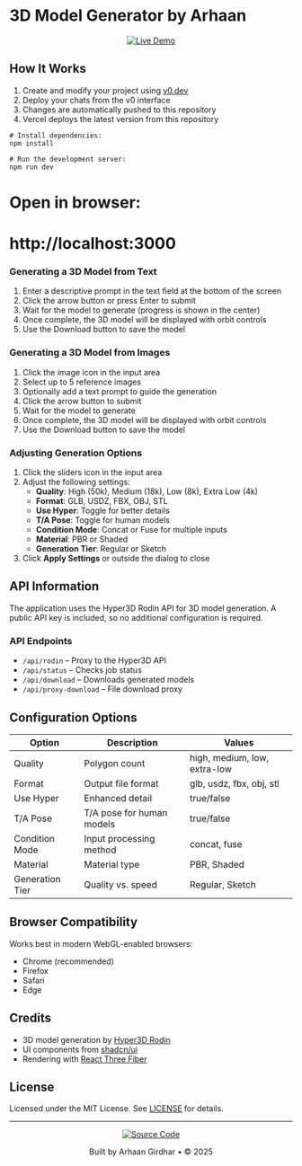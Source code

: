 # 3D Model Generator by Arhaan

<p align="center">
  <a href="https://vercel.com/arhaan-girdhars/v0-3-d-model-generator-by-arhaan" target="_blank">
    <img src="https://img.shields.io/badge/Live%20Demo-Visit%20Site-black?style=for-the-badge" alt="Live Demo" />
  </a>
</p>

## How It Works

1. Create and modify your project using [v0.dev](https://v0.dev)  
2. Deploy your chats from the v0 interface  
3. Changes are automatically pushed to this repository  
4. Vercel deploys the latest version from this repository  

```shell
# Install dependencies:
npm install

# Run the development server:
npm run dev
```
# Open in browser:
# http://localhost:3000

### Generating a 3D Model from Text

1. Enter a descriptive prompt in the text field at the bottom of the screen  
2. Click the arrow button or press Enter to submit  
3. Wait for the model to generate (progress is shown in the center)  
4. Once complete, the 3D model will be displayed with orbit controls  
5. Use the Download button to save the model  

### Generating a 3D Model from Images

1. Click the image icon in the input area  
2. Select up to 5 reference images  
3. Optionally add a text prompt to guide the generation  
4. Click the arrow button to submit  
5. Wait for the model to generate  
6. Once complete, the 3D model will be displayed with orbit controls  
7. Use the Download button to save the model  

### Adjusting Generation Options

1. Click the sliders icon in the input area  
2. Adjust the following settings:  
   - **Quality**: High (50k), Medium (18k), Low (8k), Extra Low (4k)  
   - **Format**: GLB, USDZ, FBX, OBJ, STL  
   - **Use Hyper**: Toggle for better details  
   - **T/A Pose**: Toggle for human models  
   - **Condition Mode**: Concat or Fuse for multiple inputs  
   - **Material**: PBR or Shaded  
   - **Generation Tier**: Regular or Sketch  
3. Click **Apply Settings** or outside the dialog to close  

## API Information

The application uses the Hyper3D Rodin API for 3D model generation. A public API key is included, so no additional configuration is required.

### API Endpoints

- `/api/rodin` – Proxy to the Hyper3D API  
- `/api/status` – Checks job status  
- `/api/download` – Downloads generated models  
- `/api/proxy-download` – File download proxy  

## Configuration Options

| Option          | Description                       | Values                                |
|-----------------|-----------------------------------|---------------------------------------|
| Quality         | Polygon count                     | high, medium, low, extra-low          |
| Format          | Output file format                | glb, usdz, fbx, obj, stl              |
| Use Hyper       | Enhanced detail                   | true/false                            |
| T/A Pose        | T/A pose for human models         | true/false                            |
| Condition Mode  | Input processing method           | concat, fuse                          |
| Material        | Material type                     | PBR, Shaded                           |
| Generation Tier | Quality vs. speed                 | Regular, Sketch                       |

## Browser Compatibility

Works best in modern WebGL-enabled browsers:

- Chrome (recommended)  
- Firefox  
- Safari  
- Edge  

## Credits

- 3D model generation by [Hyper3D Rodin](https://hyper3d.ai)  
- UI components from [shadcn/ui](https://ui.shadcn.com/)  
- Rendering with [React Three Fiber](https://docs.pmnd.rs/react-three-fiber)  

## License

Licensed under the MIT License. See [LICENSE](LICENSE) for details.

---

<p align="center">
  <a href="https://github.com/17arhaan/3d-model-generator" target="_blank">
    <img src="https://img.shields.io/badge/GitHub-Source-black?style=for-the-badge&logo=github" alt="Source Code" />
  </a>
</p>

<p align="center">
  Built by Arhaan Girdhar • © 2025
</p>
